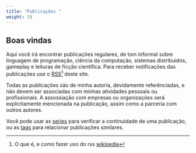 ```yaml
---
title: "Publicações "
weight: 10
---
```


## Boas vindas

Aqui você irá encontrar publicações regulares, de tom informal sobre linguagem
de programação, ciência da computação, sistemas distribuidos, gameplay e
leituras de ficção científica. Para receber notificações das publicações use o [
<i class="fas fa-rss"></i> RSS][rss][^1] deste site.

Todas as publicações são de minha autoria, devidamente referênciadas, e não
devem ser associadas com minhas atividades pessoais ou profissionais. A
assossiação com empresas ou organizações será explicitamente mencionada na
publicação, assim como a parceria com outros autores.

Você pode usar as [series][series] para verificar a continuidade de uma
publicação, ou as [tags][tags] para relacionar publicações similares.

[^1]: O que é, e como fazer uso do rss [wikipedia](https://pt.wikipedia.org/wiki/RSS)

[rss]:/pt-br/index.xml
[series]:/pt-br/series/
[tags]:/pt-br/tags/

